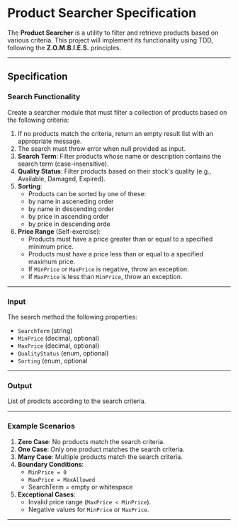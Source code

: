 # Product Searcher Specification

The **Product Searcher** is a utility to filter and retrieve products based on various criteria. This project will implement its functionality using TDD, following the **Z.O.M.B.I.E.S.** principles.

---

## Specification

### **Search Functionality**

Create a searcher module that must filter a collection of products based on the following criteria:

1. If no products match the criteria, return an empty result list with an appropriate message.
1. The search must throw error when null provided as input.
1. **Search Term**: Filter products whose name or description contains the search term (case-insensitive).
1. **Quality Status**: Filter products based on their stock's quality (e.g., Available, Damaged, Expired).
1. **Sorting**:
   - Products can be sorted by one of these:
	- by name in asceneding order
	- by name in descending order
    - by price in ascending order
	- by price in descending orde
1. **Price Range** (Self-exercise):
   - Products must have a price greater than or equal to a specified minimum price.
   - Products must have a price less than or equal to a specified maximum price.
   - If `MinPrice` or `MaxPrice` is negative, throw an exception.
   - If `MaxPrice` is less than `MinPrice`, throw an exception.

---

### **Input**

The search method the following properties:
- `SearchTerm` (string)
- `MinPrice` (decimal, optional)
- `MaxPrice` (decimal, optional)
- `QualityStatus` (enum, optional)
- `Sorting` (enum, optional

---

### **Output**

List of prodicts according to the search criteria.


---

### **Example Scenarios**

1. **Zero Case**: No products match the search criteria.
2. **One Case**: Only one product matches the search criteria.
3. **Many Case**: Multiple products match the search criteria.
4. **Boundary Conditions**:
   - `MinPrice = 0`
   - `MaxPrice = MaxAllowed`
   - SearchTerm = empty or whitespace
5. **Exceptional Cases**:
   - Invalid price range (`MaxPrice < MinPrice`).
   - Negative values for `MinPrice` or `MaxPrice`.

---